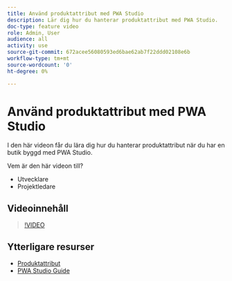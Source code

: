 ```yaml
---
title: Använd produktattribut med PWA Studio
description: Lär dig hur du hanterar produktattribut med PWA Studio.
doc-type: feature video
role: Admin, User
audience: all
activity: use
source-git-commit: 672acee56080593ed6bae62ab7f22ddd02108e6b
workflow-type: tm+mt
source-wordcount: '0'
ht-degree: 0%

---
```


# Använd produktattribut med PWA Studio

I den här videon får du lära dig hur du hanterar produktattribut när du har en butik byggd med PWA Studio.

Vem är den här videon till?

- Utvecklare
- Projektledare

## Videoinnehåll

>[!VIDEO](https://video.tv.adobe.com/v/343788?quality=12&learn=on)

## Ytterligare resurser

- [Produktattribut](https://docs.magento.com/user-guide/stores/attributes-product.html)
- [PWA Studio Guide](https://developer.adobe.com/commerce/pwa-studio/)
